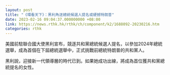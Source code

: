 ```yaml
---
layout: post
title: "《環看天下》：黑利角逐總統候選人提名或硬撼特朗普"
date: 2023-02-16 09:04:37.000000000 +08:00
link: https://news.rthk.hk/rthk/ch/component/k2/1688092-20230216.htm
categories: rthk
---
```


美國前駐聯合國大使黑利宣布，競逐共和黨總統候選人提名，以參加2024年總統選舉，成為首個在下屆總統選舉中，正式挑戰前總統特朗普的共和黨人。

黑利說，迎接新一代領導層的時代已到。如果她成功出線，將成為首位獲共和黨總統提名的女性。
